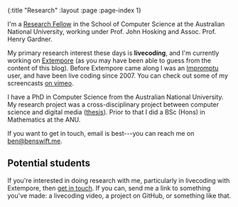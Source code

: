 {:title "Research"
 :layout :page
 :page-index 1}
 
I'm a [Research Fellow](http://people.cecs.anu.edu.au/user/4919) in the
School of Computer Science at the Australian National University,
working under Prof. John Hosking and Assoc. Prof. Henry Gardner.

My primary research interest these days is **livecoding**, and I'm
currently working on [Extempore](https://github.com/digego/extempore)
(as you may have been able to guess from the content of this blog).
Before Extempore came along I was
an [Impromptu](http://impromptu.moso.com.au) user, and have been live
coding since 2007. You can check out some of my
screencasts [on vimeo](http://vimeo.com/benswift/videos).

I have a PhD in Computer Science from the Australian National
University. My research project was a cross-disciplinary project between
computer science and digital media
([thesis](http://dl.dropbox.com/u/18333720/master.pdf)). Prior to that I
did a BSc (Hons) in Mathematics at the ANU.

If you want to get in touch, email is best---you can reach me on
<ben@benswift.me>.

## Potential students

If you're interested in doing research with me, particularly in
livecoding with Extempore, then [get in touch](mailto:ben@benswift.me).
If you can, send me a link to something you've made: a livecoding video,
a project on GitHub, or something like that.

